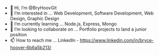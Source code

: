 - 👋 Hi, I’m @BryHoovGit
- 👀 I’m interested in ... Web Development, Software Development, Web Design, Graphic Design
- 🌱 I’m currently learning ... Node.js, Express, Mongo
- 💞️ I’m looking to collaborate on ... Portfolio projects to land a junior position
- 📫 How to reach me ... LinkedIn - https://www.linkedin.com/in/bryce-hoover-6b6a5b213/

<!---
BryHoovGit/BryHoovGit is a ✨ special ✨ repository because its `README.md` (this file) appears on your GitHub profile.
You can click the Preview link to take a look at your changes.
--->
